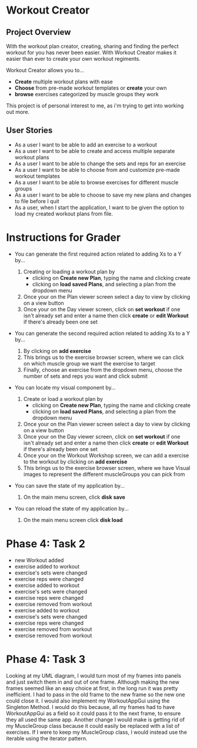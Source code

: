 # Workout Creator

## Project Overview

With the workout plan creator, creating, sharing and finding the perfect 
workout for you has never been easier. With Workout Creator makes it easier than ever to 
create your own workout regiments. 

Workout Creator allows you to...
- **Create** multiple workout plans with ease
- **Choose** from pre-made workout templates or **create** your
  own 
- **browse** exercises categorized by muscle groups they work


This project is of personal interest to me, as 
i'm trying to get into working out more.


## User Stories

- As a user I want to be able to add an exercise to a workout
- As a user I want to be able to create and access multiple separate workout plans
- As a user I want to be able to change the sets and reps for an exercise
- As a user I want to be able to choose from and customize pre-made workout templates 
- As a user I want to be able to browse exercises for different muscle groups
- As a user I want to be able to choose to save my new plans and changes to file before I quit
- As a user, when I start the application, I want to be given the option to load my created workout plans from file.

# Instructions for Grader
- You can generate the first required action related to adding Xs to a Y by...
  1. Creating or loading a workout plan by 
      - clicking on **Create new Plan**, typing the name and clicking create
      - clicking on **load saved Plans**, and selecting a plan from the dropdown menu
  2. Once your on the Plan viewer screen select a day to view by clicking on a view button
  3. Once your on the Day viewer screen, click on **set workout** if one isn't already set and enter a name then click **create** 
     or **edit Workout** if there's already been one set


- You can generate the second required action related to adding Xs to a Y by...
  1. By clicking on **add exercise**
  2. This brings us to the exercise browser screen, where we can click on which
     muscle group we want the exercise to target
  3. Finally, choose an exercise from the dropdown menu, choose the number of sets and reps you want and click submit

- You can locate my visual component by...
  1. Create or load a workout plan by
      - clicking on **Create new Plan**, typing the name and clicking create
      - clicking on **load saved Plans**, and selecting a plan from the dropdown menu
  2. Once your on the Plan viewer screen select a day to view by clicking on a view button
  3. Once your on the Day viewer screen, click on **set workout** if one isn't already set and enter a name then click **create**
     or **edit Workout** if there's already been one set
  4. Once your on the Workout Workshop screen, we can add a exercise to the workout by clicking on **add exercise**
  5. This brings us to the exercise browser screen, where we have Visual images to represent the different muscleGroups you can pick from

- You can save the state of my application by...
  1. On the main menu screen, click **disk save**

- You can reload the state of my application by...
  1. On the main menu screen click **disk load**

# Phase 4: Task 2
- new Workout added
- exercise added to workout
- exercise's sets were changed
- exercise reps were changed
- exercise added to workout
- exercise's sets were changed
- exercise reps were changed
- exercise removed from workout
- exercise added to workout
- exercise's sets were changed
- exercise reps were changed
- exercise removed from workout
- exercise removed from workout

# Phase 4: Task 3

Looking at my UML diagram, I would turn most of my frames into panels and just switch
them in and out of one frame. Although making the new frames seemed like an easy choice at first, in the long run it was pretty 
inefficient. I had to pass in the old frame to the new frame so the new one could close it. I would also implement my WorkoutAppGui using the 
Singleton Method. I would do this because, all my frames had to have WorkoutAppGui as a field so it could pass it 
to the next frame, to ensure they all used the same app. Another change I would make is getting rid of my MuscleGroup class because it could easily
be replaced with a list of exercises. If I were to keep my MuscleGroup class, I would instead use the iterable using the iterator pattern.
